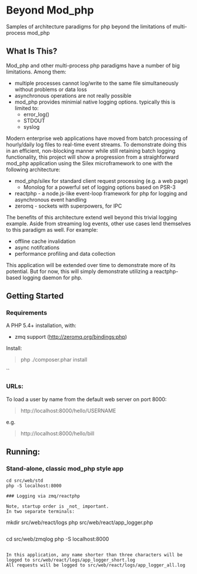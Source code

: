 # Beyond Mod_php

Samples of architecture paradigms for php beyond the limitations of multi-process mod_php

## What Is This?

Mod_php and other multi-process php paradigms have a number of big limitations. Among them:
* multiple processes cannot log/write to the same file simultaneously without problems or data loss
* asynchronous operations are not really possible
* mod_php provides minimial native logging options. typically this is limited to:
  * error_log()
  * STDOUT
  * syslog

Modern enterprise web applications have moved from batch processing of hourly/daily log files to 
real-time event streams. To demonstrate doing this in an efficient, non-blocking manner while still 
retaining batch logging functionality, this project will show a progression from a straighforward 
mod_php application using the Silex microframework to one with the following architecture:

* mod_php/silex for standard client request processing (e.g. a web page)
  * Monolog for a powerful set of logging options based on PSR-3
* reactphp - a node.js-like event-loop framework for php for logging and asynchronous event handling
* zeromq - sockets with superpowers, for IPC

The benefits of this architecture extend well beyond this trivial logging example. Aside from streaming 
log events, other use cases lend themselves to this paradigm as well. For example:
* offline cache invalidation
* async notifcations 
* performance profiling and data collection

This application will be extended over time to demonstrate more of its potential. But for now, this will 
simply demonstrate utilizing a reactphp-based logging daemon for php.

## Getting Started

### Requirements

A PHP 5.4+ installation, with:
* zmq support (http://zeromq.org/bindings:php)

Install: 
> php ./composer.phar install

``

### URLs:

To load a user by name from the default web server on port 8000:
> http://localhost:8000/hello/USERNAME

e.g.

>  http://localhost:8000/hello/bill

## Running:

### Stand-alone, classic mod_php style app

```
cd src/web/std
php -S localhost:8000

### Logging via zmq/reactphp

Note, startup order is _not_ important.
In two separate terminals:

```
mkdir src/web/react/logs
php src/web/react/app_logger.php
```

```
cd src/web/zmqlog
php -S localhost:8000
```

In this application, any name shorter than three characters will be logged to src/web/react/logs/app_logger_short.log
All requests will be logged to src/web/react/logs/app_logger_all.log

